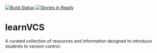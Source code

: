 [![Build Status](https://travis-ci.org/learnVCS/learnVCS.svg?branch=dev)](https://travis-ci.org/learnVCS/learnVCS) [![Stories in Ready](https://badge.waffle.io/learnVCS/learnVCS.png?label=ready&title=Ready)](https://waffle.io/learnVCS/learnVCS)
# learnVCS
A curated collection of resources and information designed to introduce students to version control.

